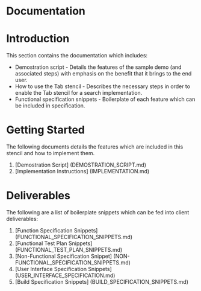 Documentation
=================

# Introduction

This section contains the documentation which includes:

* Demostration script - Details the features of the sample demo (and associated steps) with emphasis on the benefit that it brings to the end user.
* How to use the Tab stencil - Describes the necessary steps in order to enable the Tab stencil for a search implementation.
* Functional specification snippets - Boilerplate of each feature which can be included in specification.


# Getting Started

The following documents details the features which are included in this stencil and how to implement them.

1. [Demostration Script] (DEMOSTRATION_SCRIPT.md)
2. [Implementation Instructions] (IMPLEMENTATION.md)


# Deliverables

The following are a list of boilerplate snippets which can be fed into client deliverables:

1. [Function Specification Snippets] (FUNCTIONAL_SPECIFICATION_SNIPPETS.md)
2. [Functional Test Plan Snippets] (FUNCTIONAL_TEST_PLAN_SNIPPETS.md)
3. [Non-Functional Specification Snippet] (NON-FUNCTIONAL_SPECIFICATION_SNIPPETS.md)
4. [User Interface Specification Snippets] (USER_INTERFACE_SPECIFICATION.md)
5. [Build Specification Snippets] (BUILD_SPECIFICATION_SNIPPETS.md)
